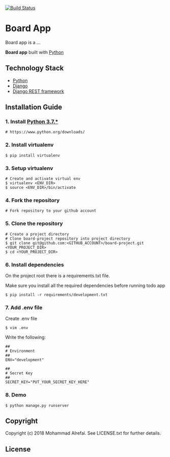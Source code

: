 [![Build Status](https://travis-ci.org/malrefai/board-project.svg?branch=develop)](https://travis-ci.org/malrefai/board-project)

# Board App
Board app is a ...

**Board app** built with [Python][0]

## Technology Stack

- [Python][0]
- [Django][1]
- [Django REST framework][2]

## Installation Guide

### 1. Install [Python 3.7.*][3]

    # https://www.python.org/downloads/

### 2. Install virtualenv

	$ pip install virtualenv
	
### 3. Setup virtualenv

	# Create and activate virtual env
	$ virtualenv <ENV_DIR>
	$ source <ENV_DIR>/bin/activate
	
### 4. Fork the repository

    # Fork repository to your github account

### 5. Clone the repository

    # Create a project directory 
	# Clone board-project repository into project directory
    $ git clone git@github.com:<GITHUB_ACCOUNT>/board-project.git <YOUR_PROJECT_DIR>
    $ cd <YOUR_PROJECT_DIR>

### 6. Install dependencies

On the project root there is a requirements.txt file. 

Make sure you install all the required dependencies before running todo app

    $ pip install -r requirements/development.txt
    
### 7. Add .env file

Create .env file

    $ vim .env
    
Write the following:

    ##
    # Environment
    ##
    ENV="development"

    ##
    # Secret Key
    ##
    SECRET_KEY="PUT_YOUR_SECRET_KEY_HERE"

### 8. Demo

    $ python manage.py runserver

## Copyright

Copyright (c) 2018 Mohammad Alrefai. See LICENSE.txt for further details.

## License

[0]: https://www.python.org/
[1]: https://www.djangoproject.com/
[2]: http://www.django-rest-framework.org/
[3]: https://www.python.org/downloads/

